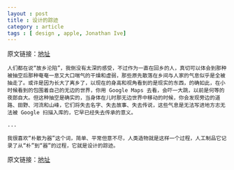 ```yaml
---
layout : post
title : 设计的踪迹
category : article
tags : [ design , apple, Jonathan Ive]
---
```


原文链接：[地址](http://www.hi-id.com/?p=2716)

	人们都在说“故乡沦陷”，我倒没有太深的感受，不过作为一直在回乡的人，真切可以体会到那种被抽空后那种奄奄一息又大口喘气的干燥和虚弱，那些原先散落在乡间与人家的气息似乎是全被抽走了。或许是因为长大了离乡了，以现在的身高和视角看到的是现实的东西，的确如此，在小时候看到的包围着自己的无边的世界，你用 Google Maps 去看，会吓一大跳，以前是何等的夜郎自大。但这种抽空是确实的，当身体在儿时那无边世界中移动的时候，你会发现旁边的道路、田野、河流和山峰，它们将失去名字、失去故事、失去传说，这些气息是无法写进地方志无法被 Google 扫描入库的，它早已经失去传承的意义。
	
	... 
	
	我很喜欢“朴散为器”这个词，简单、平常但意不尽，人类造物就是这样一个过程，人工制品它记录了从“朴”到“器”的过程，它就是设计的踪迹。



原文链接：[地址](http://www.hi-id.com/?p=2716)